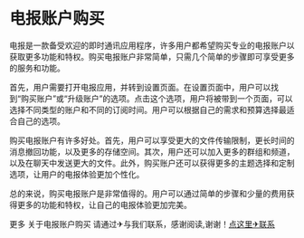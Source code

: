 # 电报账户购买

电报是一款备受欢迎的即时通讯应用程序，许多用户都希望购买专业的电报账户以获取更多功能和特权。购买电报账户非常简单，只需几个简单的步骤即可享受更多的服务和功能。

首先，用户需要打开电报应用，并转到设置页面。在设置页面中，用户可以找到“购买账户”或“升级账户”的选项。点击这个选项，用户将被带到一个页面，可以选择不同类型的账户和不同的订阅时间。用户可以根据自己的需求和预算选择最适合自己的选项。

购买电报账户有许多好处。首先，用户可以享受更大的文件传输限制，更长时间的消息撤回功能，以及更多的存储空间。其次，用户还可以加入更多的群组和频道，以及在聊天中发送更大的文件。此外，购买账户还可以获得更多的主题选择和定制选项，让用户的电报体验更加个性化。

总的来说，购买电报账户是非常值得的。用户可以通过简单的步骤和少量的费用获得更多的功能和特权，让自己的电报体验更加完美。

更多 关于电报账户购买 请通过✈与我们联系，感谢阅读,谢谢！[点这里✈联系](https://d.k02.cc)